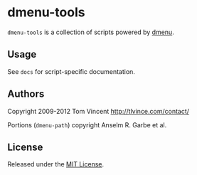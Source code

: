 # dmenu-tools

`dmenu-tools` is a collection of scripts powered by [dmenu][].

## Usage

See `docs` for script-specific documentation.

## Authors

Copyright 2009-2012 Tom Vincent <http://tlvince.com/contact/>

Portions (`dmenu-path`) copyright Anselm R. Garbe et al.

## License

Released under the [MIT License][license].

  [dmenu]: http://tools.suckless.org/dmenu/
  [license]: http://tlvince.mit-license.org/
